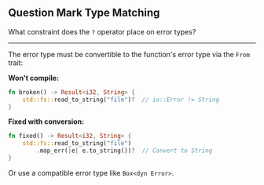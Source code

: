 ## Question Mark Type Matching

What constraint does the `?` operator place on error types?

---

The error type must be convertible to the function's error type via the `From` trait:

**Won't compile:**
```rust
fn broken() -> Result<i32, String> {
    std::fs::read_to_string("file")?  // io::Error != String
}
```

**Fixed with conversion:**
```rust
fn fixed() -> Result<i32, String> {
    std::fs::read_to_string("file")
        .map_err(|e| e.to_string())?  // Convert to String
}
```

Or use a compatible error type like `Box<dyn Error>`.

